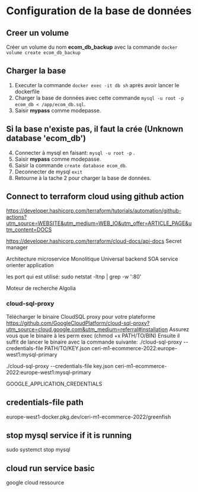 
# Configuration de la base de données

## Creer un volume 
Créer un volume du nom **ecom_db_backup** avec la commande `docker volume create ecom_db_backup` 

## Charger la base 
1. Executer la commande `docker exec -it db sh` après avoir lancer le dockerfile
2. Charger la base de données avec cette commande `mysql -u root -p ecom_db < /app/ecom_db.sql`. 
3. Saisir **mypass** comme modepasse.

## Si la base n'existe pas, il faut la crée (Unknown database 'ecom_db')
4. Connecter à mysql en faisant: `mysql -u root -p` . 
5. Saisir **mypass** comme modepasse.
6. Saisir la commande `create database ecom_db`.
7. Deconnecter de mysql `exit`
8. Retourne à la tache 2 pour charger la base de données.


## Connect to terraform cloud using github action
https://developer.hashicorp.com/terraform/tutorials/automation/github-actions?utm_source=WEBSITE&utm_medium=WEB_IO&utm_offer=ARTICLE_PAGE&utm_content=DOCS

https://developer.hashicorp.com/terraform/cloud-docs/api-docs
Secret manager 

Architecture microservice
Monolitique
Universal backend
SOA service orienter application 

les port qui est utilisé: sudo netstat -ltnp  | grep -w ':80'

Moteur de recherche
Algolia

### cloud-sql-proxy
Télécharger le binaire CloudSQL proxy pour votre plateforme https://github.com/GoogleCloudPlatform/cloud-sql-proxy?utm_source=cloud.google.com&utm_medium=referral#installation
Assurez vous que le binaire à les perm exec (chmod +x PATH/TO/BIN)
Ensuite il suffit de lancer le binaire avec la commande suivante:
./cloud-sql-proxy --credentials-file PATH/TO/KEY.json ceri-m1-ecommerce-2022:europe-west1:mysql-primary

./cloud-sql-proxy --credentials-file key.json ceri-m1-ecommerce-2022:europe-west1:mysql-primary


GOOGLE_APPLICATION_CREDENTIALS


## credentials-file path
europe-west1-docker.pkg.dev/ceri-m1-ecommerce-2022/greenfish

## stop mysql service if it is running
sudo systemct stop mysql


## cloud run service basic
google cloud ressource